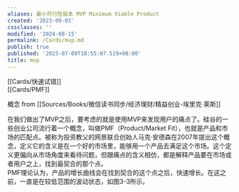 ```yaml
---
aliases: 最小可行性版本 MVP Minimum Viable Product
created: '2023-09-03'
cssclasses: ''
modified: '2024-08-15'
permalink: /Cards/mvp.md
publish: true
published: '2025-07-09T18:55:07.519+08:00'
title: mvp
---
```

[[Cards/快速试错]]  
[[Cards/PMF]]

概念 from [[Sources/Books/微信读书同步/经济理财/精益创业-埃里克·莱斯]]

在我们做出了MVP之后，要考虑的就是使用MVP来发现用户的痛点了。硅谷的一些创业公司流行着一个概念，叫做PMF（Product/Market Fit），也就是产品和市场的匹配点。被称为投资教父的网景联合创始人马克·安德森在2007年提出这个概念，定义它的含义是在一个好的市场里，能够用一个产品去满足这个市场。这个定义更偏向从市场角度来看待问题，但跟痛点的含义相仿，都是解释产品要在市场或者用户之上，找到最契合的那个点。  
PMF理论认为，产品的增长曲线会在找到契合的这个点之后，快速增长。在这之前，一直是在较低范围的波动状态，如图3-3所示。